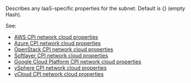 Describes any IaaS-specific properties for the subnet. Default is {} (empty Hash).

See:

- [AWS CPI network cloud properties](https://bosh.io/docs/aws-cpi.html#networks)
- [Azure CPI network cloud properties](https://bosh.io/docs/azure-cpi.html#networks)
- [OpenStack CPI network cloud properties](https://bosh.io/docs/openstack-cpi.html#networks)
- [Softlayer CPI network cloud properties](https://bosh.io/docs/softlayer-cpi.html#networks)
- [Google Cloud Platform CPI network cloud properties](https://bosh.io/docs/google-cpi.html#networks)
- [vSphere CPI network cloud properties](https://bosh.io/docs/vsphere-cpi.html#networks)
- [vCloud CPI network cloud properties](https://bosh.io/docs/vcloud-cpi.html#networks)